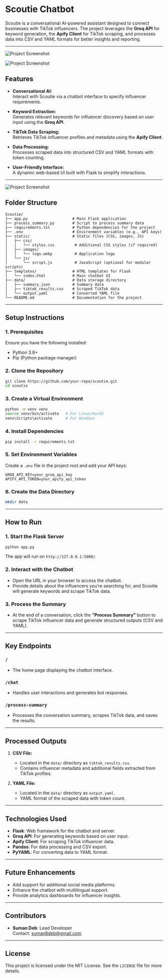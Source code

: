 
# **Scoutie Chatbot**

Scoutie is a conversational AI-powered assistant designed to connect businesses with TikTok influencers. The project leverages the **Groq API** for keyword generation, the **Apify Client** for TikTok scraping, and processes data into CSV and YAML formats for better insights and reporting.

---

![Project Screenshot](images/Screenshot2.png)

![Project Screenshot](images/Screenshot1.png)

## **Features**

- **Conversational AI:**  
  Interact with Scoutie via a chatbot interface to specify influencer requirements.

- **Keyword Extraction:**  
  Generates relevant keywords for influencer discovery based on user input using the **Groq API**.

- **TikTok Data Scraping:**  
  Retrieves TikTok influencer profiles and metadata using the **Apify Client**.

- **Data Processing:**  
  Processes scraped data into structured CSV and YAML formats with token counting.

- **User-Friendly Interface:**  
  A dynamic web-based UI built with Flask to simplify interactions.

---

![Project Screenshot](images/Screenshot.png)


## **Folder Structure**

```
Scoutie/
├── app.py                    # Main Flask application
├── process_summary.py        # Script to process summary data
├── requirements.txt          # Python dependencies for the project
├── .env                      # Environment variables (e.g., API keys)
├── static/                   # Static files (CSS, images, JS)
│   ├── css/
│   │   └── styles.css         # Additional CSS styles (if required)
│   ├── images/
│   │   └── logo.webp          # Application logo
│   └── js/
│       └── script.js          # JavaScript (optional for modular scripts)
├── templates/                # HTML templates for Flask
│   └── index.html            # Main chatbot UI
├── data/                     # Data storage directory
│   ├── summary.json          # Summary data
│   ├── tiktok_results.csv    # Scraped TikTok data
│   └── output.yaml           # Converted YAML file
└── README.md                 # Documentation for the project
```

---

## **Setup Instructions**

### **1. Prerequisites**

Ensure you have the following installed:

- Python 3.8+
- Pip (Python package manager)

### **2. Clone the Repository**
```bash
git clone https://github.com/your-repo/scoutie.git
cd scoutie
```

### **3. Create a Virtual Environment**
```bash
python -m venv venv
source venv/bin/activate   # For Linux/macOS
venv\Scripts\activate      # For Windows
```

### **4. Install Dependencies**
```bash
pip install -r requirements.txt
```

### **5. Set Environment Variables**

Create a `.env` file in the project root and add your API keys:
```
GROQ_API_KEY=your_groq_api_key
APIFY_API_TOKEN=your_apify_api_token
```

### **6. Create the Data Directory**
```bash
mkdir data
```

---

## **How to Run**

### **1. Start the Flask Server**
```bash
python app.py
```

The app will run on `http://127.0.0.1:5000/`.

### **2. Interact with the Chatbot**
- Open the URL in your browser to access the chatbot.
- Provide details about the influencers you’re searching for, and Scoutie will generate keywords and scrape TikTok data.

### **3. Process the Summary**
- At the end of a conversation, click the **"Process Summary"** button to scrape TikTok influencer data and generate structured outputs (CSV and YAML).

---

## **Key Endpoints**

### **`/`**
- The home page displaying the chatbot interface.

### **`/chat`**
- Handles user interactions and generates bot responses.

### **`/process-summary`**
- Processes the conversation summary, scrapes TikTok data, and saves the results.

---

## **Processed Outputs**

1. **CSV File:**
   - Located in the `data/` directory as `tiktok_results.csv`.
   - Contains influencer metadata and additional fields extracted from TikTok profiles.

2. **YAML File:**
   - Located in the `data/` directory as `output.yaml`.
   - YAML format of the scraped data with token count.

---

## **Technologies Used**

- **Flask**: Web framework for the chatbot and server.
- **Groq API**: For generating keywords based on user input.
- **Apify Client**: For scraping TikTok influencer data.
- **Pandas**: For data processing and CSV export.
- **PyYAML**: For converting data to YAML format.

---

## **Future Enhancements**

- Add support for additional social media platforms.
- Enhance the chatbot with multilingual support.
- Provide analytics dashboards for influencer insights.

---

## **Contributors**

- **Suman Deb**: Lead Developer  
  Contact: suman8deb@gmail.com

---

## **License**

This project is licensed under the MIT License. See the `LICENSE` file for more details.
